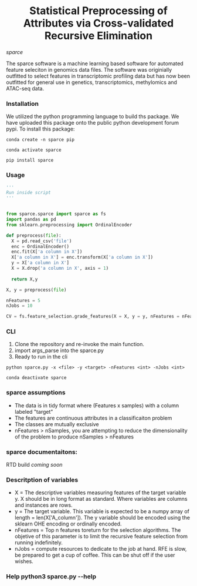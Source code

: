 <h1 align="center">Statistical Preprocessing of Attributes via Cross-validated Recursive Elimination</h1>

*sparce*

The sparce software is a machine learning based software for automated feature seleciton in genomics data files. The software was originially outfitted to select features in transcriptomic profiling data but has now been outfitted for general use in genetics, transcriptomics, methylomics and ATAC-seq data.

### Installation

We utilized the python programming language to build ths package. We have uploaded this package onto the public python development forum pypi. To install this package:


```
conda create -n sparce pip

conda activate sparce
```

```
pip install sparce
```

### Usage

```python
'''
Run inside script
'''


from sparce.sparce import sparce as fs
import pandas as pd
from sklearn.preprocessing import OrdinalEncoder

def preprocess(file): 
  X = pd.read_csv('file')
  enc = OrdinalEncoder()
  enc.fit(X['a column in X'])
  X['a column in X'] = enc.transform(X['a column in X'])
  y = X['a column in X']
  X = X.drop('a column in X', axis = 1)
  
  return X,y

X, y = preprocess(file)

nFeatures = 5
nJobs = 10

CV = fs.feature_selection.grade_features(X = X, y = y, nFeatures = nFeatures , nJobs = nJobs)


```

### CLI
1.  Clone the repository and re-invoke the main function. 
2.  import args_parse into the sparce.py 
3.  Ready to run in the cli

```
python sparce.py -x <file> -y <target> -nFeatures <int> -nJobs <int>
```

```
conda deactivate sparce
```

### sparce assumptions
- The data is in tidy format where (Features x samples) with a column labeled "target"
- The features are continuous attributes in a classificaiton problem
- The classes are mutually exclusive
- nFeatures > nSamples,  you are attempting to reduce the dimensionality of the problem to produce nSamples > nFeatures


### sparce documentaitons:

RTD build *coming soon*


### Descritption of variables
  - X = The descriptive variables measuring features of the target variable y. X should be in long format as standard. Where variables are columns and instances are rows. 
  - y = The target variable. This variable is expected to be a numpy array of length = len(X['A_column']). The y variable should be encoded using the sklearn OHE encoding or ordinally encoded. 
  - nFeatures = Top n features toreturn for the selection algorithms. The objetive of this parameter is to limit the recursive feature selection from running indefinitely. 
  - nJobs = compute resources to dedicate to the job at hand. RFE is slow, be prepared to get a cup of coffee. This can be shut off if the user wishes. 

### Help python3 sparce.py --help 
